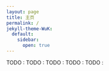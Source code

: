 ```yaml
---
layout: page
title: 主页
permalink: /
jekyll-theme-WuK:
  default:
    sidebar:
      open: true
---
```


TODO :
TODO :
TODO :
TODO :
TODO :